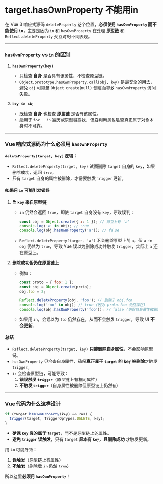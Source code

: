 # target.hasOwnProperty 不能用in

在 Vue 3 响应式源码 `deleteProperty` 这个位置，**必须使用 `hasOwnProperty` 而不能使用 `in`**，主要是因为 `in` 和 `hasOwnProperty` 在处理 **原型链** 和 `Reflect.deleteProperty` 交互时的不同表现。

---

### **`hasOwnProperty` vs `in` 的区别**
1. **`hasOwnProperty(key)`**
   - 只检查 **自身** 是否具有该属性，不检查原型链。
   - `Object.prototype.hasOwnProperty.call(obj, key)` 是最安全的用法，避免 `obj` 可能被 `Object.create(null)` 创建而导致 `hasOwnProperty` 访问失败。

2. **`key in obj`**
   - 既检查 **自身** 也检查 **原型链** 是否有该属性。
   - 适用于 `for...in` 遍历或原型链查找，但在判断属性是否真正属于对象本身时不可靠。

---

### **Vue 响应式源码为什么必须用 `hasOwnProperty`**
**`deleteProperty(target, key)` 逻辑：**
- `Reflect.deleteProperty(target, key)` 试图删除 `target` 自身的 `key`，如果删除成功，返回 `true`。
- 只有 `target` 自身的属性被删除，才需要触发 `trigger` 更新。

#### **如果用 `in` 可能引发错误**
1. **当 `key` 来自原型链**
   - `in` 仍然会返回 `true`，即使 `target` 自身没有 `key`，导致误判：
     ```js
     const obj = Object.create({ a: 1 }); // 原型上有 'a'
     console.log('a' in obj); // true
     console.log(obj.hasOwnProperty('a')); // false
     ```
   - `Reflect.deleteProperty(target, 'a')` 不会删除原型上的 `a`，但 `a in obj` 仍然为 `true`，导致 Vue 误以为删除成功并触发 `trigger`，实际上 `a` 还在原型上。

2. **删除成功但仍在原型链上**
   - 例如：
     ```js
     const proto = { foo: 1 };
     const obj = Object.create(proto);
     obj.foo = 2;

     Reflect.deleteProperty(obj, 'foo'); // 删除了 obj.foo
     console.log('foo' in obj); // true (因为 proto.foo 仍然存在)
     console.log(obj.hasOwnProperty('foo')); // false (确保自身属性被删除)
     ```
   - 如果用 `in`，会误以为 `foo` 仍然存在，从而不会触发 `trigger`，导致 UI **不会更新**。

#### **总结**
- `Reflect.deleteProperty(target, key)` **只能删除自身属性**，不会影响原型链。
- `hasOwnProperty` 只检查自身属性，确保**真正属于 `target` 的 key 被删除**才触发 `trigger`。
- `in` 会检查原型链，可能导致：
  1. **错误触发 `trigger`**（原型链上有相同属性）
  2. **不触发 `trigger`**（自身属性被删除但原型链上仍然有）

---

### **Vue 代码为什么这样设计**
```js
if (target.hasOwnProperty(key) && res) {
  trigger(target, TriggerOpTypes.DELETE, key);
}
```
- **确保 `key` 真的属于 `target`**，而不是原型链上的属性。
- **避免 `trigger` 误触发**，只有 `target` **原本有 `key`，且删除成功** 才触发更新。

用 `in` 可能导致：
1. **误触发**（原型链上有属性）
2. **不触发**（删除后 `in` 仍然 `true`）

所以这里**必须用 `hasOwnProperty`**！
